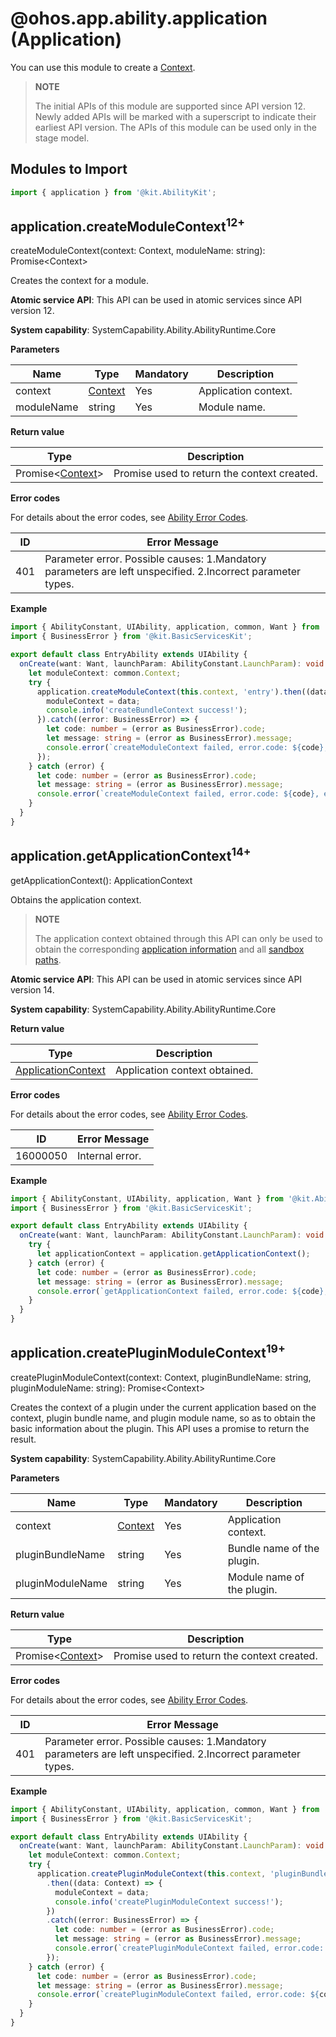 #  @ohos.app.ability.application (Application)

You can use this module to create a [Context](../../application-models/application-context-stage.md).

> **NOTE**
>
> The initial APIs of this module are supported since API version 12. Newly added APIs will be marked with a superscript to indicate their earliest API version.
> The APIs of this module can be used only in the stage model.

## Modules to Import

```ts
import { application } from '@kit.AbilityKit';
```

## application.createModuleContext<sup>12+</sup>

createModuleContext(context: Context, moduleName: string): Promise\<Context>

Creates the context for a module.

**Atomic service API**: This API can be used in atomic services since API version 12.

**System capability**: SystemCapability.Ability.AbilityRuntime.Core

**Parameters**

| Name       | Type                                      | Mandatory  | Description            |
| --------- | ---------------------------------------- | ---- | -------------- |
| context | [Context](js-apis-inner-application-context.md) | Yes| Application context.|
| moduleName | string | Yes| Module name.|

**Return value**

| Type              | Description               |
| ------------------ | ------------------- |
| Promise\<[Context](../../reference/apis-ability-kit/js-apis-inner-application-context.md)> | Promise used to return the context created.|

**Error codes**

For details about the error codes, see [Ability Error Codes](errorcode-ability.md).

| ID| Error Message       |
| -------- | --------------- |
| 401 | Parameter error. Possible causes: 1.Mandatory parameters are left unspecified. 2.Incorrect parameter types. |

**Example**

```ts
import { AbilityConstant, UIAbility, application, common, Want } from '@kit.AbilityKit';
import { BusinessError } from '@kit.BasicServicesKit';

export default class EntryAbility extends UIAbility {
  onCreate(want: Want, launchParam: AbilityConstant.LaunchParam): void {
    let moduleContext: common.Context;
    try {
      application.createModuleContext(this.context, 'entry').then((data: Context) => {
        moduleContext = data;
        console.info('createBundleContext success!');
      }).catch((error: BusinessError) => {
        let code: number = (error as BusinessError).code;
        let message: string = (error as BusinessError).message;
        console.error(`createModuleContext failed, error.code: ${code}, error.message: ${message}`);
      });
    } catch (error) {
      let code: number = (error as BusinessError).code;
      let message: string = (error as BusinessError).message;
      console.error(`createModuleContext failed, error.code: ${code}, error.message: ${message}`);
    }
  }
}
```

## application.getApplicationContext<sup>14+</sup>

getApplicationContext(): ApplicationContext

Obtains the application context.
> **NOTE**
>
>The application context obtained through this API can only be used to obtain the corresponding [application information](js-apis-bundleManager-applicationInfo.md) and all [sandbox paths](js-apis-inner-application-context.md#properties).

**Atomic service API**: This API can be used in atomic services since API version 14.

**System capability**: SystemCapability.Ability.AbilityRuntime.Core

**Return value**

| Type                                                        | Description               |
| ------------------------------------------------------------ | ------------------- |
| [ApplicationContext](js-apis-inner-application-applicationContext.md) | Application context obtained.|

**Error codes**

For details about the error codes, see [Ability Error Codes](errorcode-ability.md).

| ID| Error Message       |
| -------- | --------------- |
| 16000050 | Internal error. |

**Example**

```ts
import { AbilityConstant, UIAbility, application, Want } from '@kit.AbilityKit';
import { BusinessError } from '@kit.BasicServicesKit';

export default class EntryAbility extends UIAbility {
  onCreate(want: Want, launchParam: AbilityConstant.LaunchParam): void {
    try {
      let applicationContext = application.getApplicationContext();
    } catch (error) {
      let code: number = (error as BusinessError).code;
      let message: string = (error as BusinessError).message;
      console.error(`getApplicationContext failed, error.code: ${code}, error.message: ${message}`);
    }
  }
}
```

## application.createPluginModuleContext<sup>19+</sup>

createPluginModuleContext(context: Context, pluginBundleName: string, pluginModuleName: string): Promise\<Context>

Creates the context of a plugin under the current application based on the context, plugin bundle name, and plugin module name, so as to obtain the basic information about the plugin. This API uses a promise to return the result.

**System capability**: SystemCapability.Ability.AbilityRuntime.Core

**Parameters**

| Name       | Type                                      | Mandatory  | Description            |
| --------- | ---------------------------------------- | ---- | -------------- |
| context | [Context](js-apis-inner-application-context.md) | Yes| Application context.|
| pluginBundleName | string | Yes| Bundle name of the plugin.|
| pluginModuleName | string | Yes| Module name of the plugin.|

**Return value**

| Type              | Description               |
| ------------------ | ------------------- |
| Promise\<[Context](../../reference/apis-ability-kit/js-apis-inner-application-context.md)> | Promise used to return the context created.|

**Error codes**

For details about the error codes, see [Ability Error Codes](errorcode-ability.md).

| ID| Error Message       |
| -------- | --------------- |
| 401 | Parameter error. Possible causes: 1.Mandatory parameters are left unspecified. 2.Incorrect parameter types. |

**Example**

```ts
import { AbilityConstant, UIAbility, application, common, Want } from '@kit.AbilityKit';
import { BusinessError } from '@kit.BasicServicesKit';

export default class EntryAbility extends UIAbility {
  onCreate(want: Want, launchParam: AbilityConstant.LaunchParam): void {
    let moduleContext: common.Context;
    try {
      application.createPluginModuleContext(this.context, 'pluginBundleName', 'pluginModuleName')
        .then((data: Context) => {
          moduleContext = data;
          console.info('createPluginModuleContext success!');
        })
        .catch((error: BusinessError) => {
          let code: number = (error as BusinessError).code;
          let message: string = (error as BusinessError).message;
          console.error(`createPluginModuleContext failed, error.code: ${code}, error.message: ${message}`);
        });
    } catch (error) {
      let code: number = (error as BusinessError).code;
      let message: string = (error as BusinessError).message;
      console.error(`createPluginModuleContext failed, error.code: ${code}, error.message: ${message}`);
    }
  }
}
```
